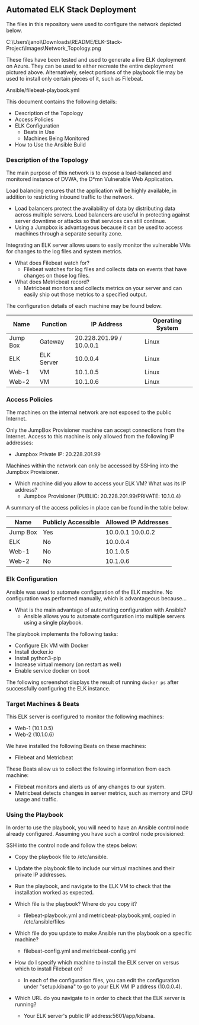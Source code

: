 ## Automated ELK Stack Deployment

The files in this repository were used to configure the network depicted below.

C:\Users\janol\Downloads\README/ELK-Stack-Project\Images\Network_Topology.png

These files have been tested and used to generate a live ELK deployment on Azure. They can be used to either recreate the entire deployment pictured above. Alternatively, select portions of the playbook file may be used to install only certain pieces of it, such as Filebeat.

Ansible/filebeat-playbook.yml

This document contains the following details:
- Description of the Topology
- Access Policies
- ELK Configuration
  - Beats in Use
  - Machines Being Monitored
- How to Use the Ansible Build


### Description of the Topology

The main purpose of this network is to expose a load-balanced and monitored instance of DVWA, the D*mn Vulnerable Web Application.

Load balancing ensures that the application will be highly available, in addition to restricting inbound traffic to the network.
- Load balancers protect the availability of data by distributing data across multiple servers. Load balancers are useful in protecting against server downtime or attacks so that services can still continue. 
- Using a Jumpbox is advantageous because it can be used to access machines through a separate security zone.

Integrating an ELK server allows users to easily monitor the vulnerable VMs for changes to the log files and system metrics.
- What does Filebeat watch for?
	- Filebeat watches for log files and collects data on events that have changes on those log files. 
- What does Metricbeat record?
	- Metricbeat monitors and collects metrics on your server and can easily ship out those metrics to a specified output. 

The configuration details of each machine may be found below.


| Name     | Function   | IP Address               | Operating System |
|----------|------------|--------------------------|------------------|
| Jump Box | Gateway    | 20.228.201.99 / 10.0.0.1 | Linux            |
| ELK      | ELK Server | 10.0.0.4                 | Linux            |
| Web-1    | VM         | 10.1.0.5                 | Linux            |
| Web-2    | VM         | 10.1.0.6                 | Linux            |

### Access Policies

The machines on the internal network are not exposed to the public Internet. 

Only the JumpBox Provisioner machine can accept connections from the Internet. Access to this machine is only allowed from the following IP addresses:
- Jumpbox Private IP: 20.228.201.99

Machines within the network can only be accessed by SSHing into the Jumpbox Provisioner.
- Which machine did you allow to access your ELK VM? What was its IP address?
	- Jumpbox Provisioner (PUBLIC: 20.228.201.99/PRIVATE: 10.1.0.4)

A summary of the access policies in place can be found in the table below.

| Name     | Publicly Accessible | Allowed IP Addresses |
|----------|---------------------|----------------------|
| Jump Box | Yes                 | 10.0.0.1 10.0.0.2    |
| ELK      | No                  | 10.0.0.4             |
| Web-1    | No                  | 10.1.0.5             |
| Web-2    | No                  | 10.1.0.6             |

### Elk Configuration

Ansible was used to automate configuration of the ELK machine. No configuration was performed manually, which is advantageous because...
- What is the main advantage of automating configuration with Ansible?
	- Ansible allows you to automate configuration into multiple servers using a single playbook. 

The playbook implements the following tasks:
- Configure Elk VM with Docker
- Install docker.io
- Install python3-pip
- Increase virtual memory (on restart as well)
- Enable service docker on boot

The following screenshot displays the result of running `docker ps` after successfully configuring the ELK instance.

### Target Machines & Beats
This ELK server is configured to monitor the following machines:
- Web-1 (10.1.0.5)
- Web-2 (10.1.0.6)

We have installed the following Beats on these machines:
- Filebeat and Metricbeat

These Beats allow us to collect the following information from each machine:
- Filebeat monitors and alerts us of any changes to our system. 
- Metricbeat detects changes in server metrics, such as memory and CPU usage and traffic.

### Using the Playbook
In order to use the playbook, you will need to have an Ansible control node already configured. Assuming you have such a control node provisioned: 

SSH into the control node and follow the steps below:
- Copy the playbook file to /etc/ansible.
- Update the playbook file to include our virtual machines and their private IP addresses.
- Run the playbook, and navigate to the ELK VM to check that the installation worked as expected.

- Which file is the playbook? Where do you copy it?
	- filebeat-playbook.yml and metricbeat-playbook.yml, copied in /etc/ansible/files
- Which file do you update to make Ansible run the playbook on a specific machine? 
	- filebeat-config.yml and metricbeat-config.yml
- How do I specify which machine to install the ELK server on versus which to install Filebeat on?
	- In each of the configuration files, you can edit the configuration under "setup.kibana" to go to your ELK VM IP address (10.0.0.4). 
- Which URL do you navigate to in order to check that the ELK server is running?
	- Your ELK server's public IP address:5601/app/kibana.


